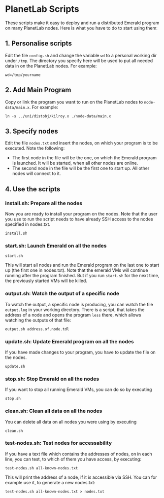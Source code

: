 # PlanetLab Scripts
These scripts make it easy to deploy and run a distributed Emerald program on many PlanetLab nodes.
Here is what you have to do to start using them:

## 1. Personalise scripts
Edit the file `config.sh` and change the variable `wd` to a personal working dir under `/tmp`.
The directory you specify here will be used to put all needed data in on the PlanetLab nodes.
For example:
```
wd=/tmp/yourname
```

## 2. Add Main Program
Copy or link the program you want to run on the PlanetLab nodes to `node-data/main.x`.
For example:
```
ln -s ../uni/distobj/kilroy.x ./node-data/main.x
```

## 3. Specify nodes
Edit the file `nodes.txt` and insert the nodes, on which your program is to be executed. Note the following:
- The first node in the file will be the one, on which the Emerald program is launched. It will be started, when all other nodes are online.
- The second node in the file will be the first one to start up. All other nodes will connect to it.

## 4. Use the scripts

### install.sh: Prepare all the nodes
Now you are ready to install your program on the nodes. Note that the user you use to run the script needs to have already SSH access to the nodes specified in nodes.txt.
```
install.sh
```

### start.sh: Launch Emerald on all the nodes
```
start.sh
```
This will start all nodes and run the Emerald program on the last one to start up (the first one in nodes.txt). Note that the emerald VMs will continue running after the program finished. But if you run `start.sh` for the next time, the previously started VMs will be killed.

### output.sh: Watch the output of a specific node
To watch the output, a specific node is producing, you can watch the file `output.log` in your working directory. There is a script, that takes the address of a node and opens the program `less` there, which allows watching the outputs of that file:
```
output.sh address.of.node.tdl
```

### update.sh: Update Emerald program on all the nodes
If you have made changes to your program, you have to update the file on the nodes.
```
update.sh
```

### stop.sh: Stop Emerald on all the nodes
If you want to stop all running Emerald VMs, you can do so by executing
```
stop.sh
```

### clean.sh: Clean all data on all the nodes
You can delete all data on all nodes you were using by executing
```
clean.sh
```

### test-nodes.sh: Test nodes for accessability
If you have a text file which contains the addresses of nodes, on in each line, you can test, to which of them you have access, by executing:
```
test-nodes.sh all-known-nodes.txt
```
This will print the address of a node, if it is accessible via SSH. You can for example use it, to generate a new nodes.txt:
```
test-nodes.sh all-known-nodes.txt > nodes.txt
```
